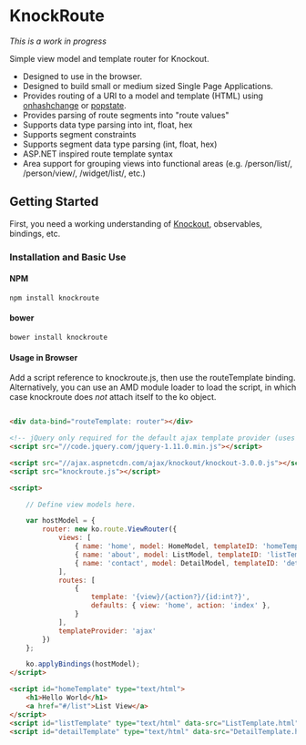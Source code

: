 # KnockRoute

*This is a work in progress*

Simple view model and template router for Knockout.

- Designed to use in the browser.
- Designed to build small or medium sized Single Page Applications.
- Provides routing of a URI to a model and template (HTML) using [onhashchange](https://developer.mozilla.org/en-US/docs/Web/API/Window.onhashchange) or [popstate](https://developer.mozilla.org/en-US/docs/Web/API/Window.onpopstate).
- Provides parsing of route segments into "route values"
 - Supports data type parsing into int, float, hex
 - Supports segment constraints
 - Supports segment data type parsing (int, float, hex)
 - ASP.NET inspired route template syntax
- Area support for grouping views into functional areas (e.g. /person/list/, /person/view/, /widget/list/, etc.)

## Getting Started

First, you need a working understanding of [Knockout](http://knockoutjs.com/), observables, bindings, etc.

### Installation and Basic Use

#### NPM

    npm install knockroute

#### bower

    bower install knockroute

#### Usage in Browser

Add a script reference to knockroute.js, then use the routeTemplate binding. Alternatively, you can use an AMD module loader to load the script, in which case knockroute does *not* attach itself to the ko object.

```html

<div data-bind="routeTemplate: router"></div>

<!-- jQuery only required for the default ajax template provider (uses $.ajax) -->
<script src="//code.jquery.com/jquery-1.11.0.min.js"></script>

<script src="//ajax.aspnetcdn.com/ajax/knockout/knockout-3.0.0.js"></script>
<script src="knockroute.js"></script>

<script>    

    // Define view models here.

    var hostModel = {
        router: new ko.route.ViewRouter({
            views: [
                { name: 'home', model: HomeModel, templateID: 'homeTemplate' },
                { name: 'about', model: ListModel, templateID: 'listTemplate' },
                { name: 'contact', model: DetailModel, templateID: 'detailTemplate' }
            ],
            routes: [
                {
                    template: '{view}/{action?}/{id:int?}',
                    defaults: { view: 'home', action: 'index' },
                }
            ],
            templateProvider: 'ajax'
        })
    };

    ko.applyBindings(hostModel);
</script>

<script id="homeTemplate" type="text/html">
    <h1>Hello World</h1>
    <a href="#/list">List View</a>
</script>
<script id="listTemplate" type="text/html" data-src="ListTemplate.html"></script>
<script id="detailTemplate" type="text/html" data-src="DetailTemplate.html"></script>

```


